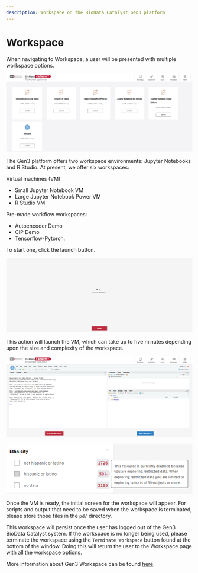 ```yaml
---
description: Workspace on the BioData Catalyst Gen3 platform
---
```


# Workspace

When navigating to Workspace, a user will be presented with multiple workspace options.

![Gen3 BioData Catalyst Workspace Page.](../../.gitbook/assets/image%20%2817%29.png)

The Gen3 platform offers two workspace environments: Jupyter Notebooks and R Studio. At present, we offer six workspaces:

Virtual machines \(VM\): 

* Small Jupyter Notebook VM
* Large Jupyter Notebook Power VM
* R Studio VM

Pre-made workflow workspaces: 

* Autoencoder Demo
* CIP Demo
* Tensorflow-Pytorch. 

To start one, click the launch button.

![The launch screen.](../../.gitbook/assets/image%20%2818%29.png)

This action will launch the VM, which can take up to five minutes depending upon the size and complexity of the workspace.

![The initial workspace for Jupyter Notebooks.](../../.gitbook/assets/image%20%2837%29.png)

![The initial workspace for R Studio.](../../.gitbook/assets/image%20%2840%29.png)

Once the VM is ready, the initial screen for the workspace will appear. For scripts and output that need to be saved when the workspace is terminated, please store those files in the `pd/` directory. 

This workspace will persist once the user has logged out of the Gen3 BioData Catalyst system. If the workspace is no longer being used, please terminate the workspace using the `Terminate Workspace` button found at the bottom of the window. Doing this will return the user to the Workspace page with all the workspace options. 

More information about Gen3 Workspace can be found [here](https://gen3.org/resources/user/analyze-data/).

